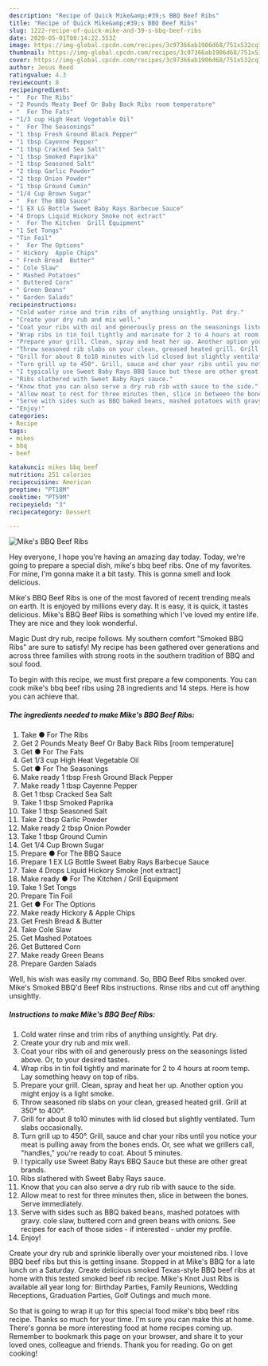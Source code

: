 ```yaml
---
description: "Recipe of Quick Mike&amp;#39;s BBQ Beef Ribs"
title: "Recipe of Quick Mike&amp;#39;s BBQ Beef Ribs"
slug: 1222-recipe-of-quick-mike-and-39-s-bbq-beef-ribs
date: 2020-05-01T08:14:22.553Z
image: https://img-global.cpcdn.com/recipes/3c97366ab1906d68/751x532cq70/mikes-bbq-beef-ribs-recipe-main-photo.jpg
thumbnail: https://img-global.cpcdn.com/recipes/3c97366ab1906d68/751x532cq70/mikes-bbq-beef-ribs-recipe-main-photo.jpg
cover: https://img-global.cpcdn.com/recipes/3c97366ab1906d68/751x532cq70/mikes-bbq-beef-ribs-recipe-main-photo.jpg
author: Jesus Reed
ratingvalue: 4.3
reviewcount: 8
recipeingredient:
- "  For The Ribs"
- "2 Pounds Meaty Beef Or Baby Back Ribs room temperature"
- "  For The Fats"
- "1/3 cup High Heat Vegetable Oil"
- "  For The Seasonings"
- "1 tbsp Fresh Ground Black Pepper"
- "1 tbsp Cayenne Pepper"
- "1 tbsp Cracked Sea Salt"
- "1 tbsp Smoked Paprika"
- "1 tbsp Seasoned Salt"
- "2 tbsp Garlic Powder"
- "2 tbsp Onion Powder"
- "1 tbsp Ground Cumin"
- "1/4 Cup Brown Sugar"
- "  For The BBQ Sauce"
- "1 EX LG Bottle Sweet Baby Rays Barbecue Sauce"
- "4 Drops Liquid Hickory Smoke not extract"
- "  For The Kitchen  Grill Equipment"
- "1 Set Tongs"
- "Tin Foil"
- "  For The Options"
- " Hickory  Apple Chips"
- " Fresh Bread  Butter"
- " Cole Slaw"
- " Mashed Potatoes"
- " Buttered Corn"
- " Green Beans"
- " Garden Salads"
recipeinstructions:
- "Cold water rinse and trim ribs of anything unsightly. Pat dry."
- "Create your dry rub and mix well."
- "Coat your ribs with oil and generously press on the seasonings listed above. Or, to your desired tastes."
- "Wrap ribs in tin foil tightly and marinate for 2 to 4 hours at room temp. Lay something heavy on top of ribs."
- "Prepare your grill. Clean, spray and heat her up. Another option you might enjoy is a light smoke."
- "Throw seasoned rib slabs on your clean, greased heated grill. Grill at 350° to 400°."
- "Grill for about 8 to10 minutes with lid closed but slightly ventilated. Turn slabs occasionally."
- "Turn grill up to 450°. Grill, sauce and char your ribs until you notice your meat is pulling away from the bones ends. Or, see what we grillers call, &#34;handles,&#34; you&#39;re ready to coat. About 5 minutes."
- "I typically use Sweet Baby Rays BBQ Sauce but these are other great brands."
- "Ribs slathered with Sweet Baby Rays sauce."
- "Know that you can also serve a dry rub rib with sauce to the side."
- "Allow meat to rest for three minutes then, slice in between the bones. Serve immediately."
- "Serve with sides such as BBQ baked beans, mashed potatoes with gravy. cole slaw, buttered corn and green beans with onions. See recipes for each of those sides - if interested - under my profile."
- "Enjoy!"
categories:
- Recipe
tags:
- mikes
- bbq
- beef

katakunci: mikes bbq beef 
nutrition: 251 calories
recipecuisine: American
preptime: "PT18M"
cooktime: "PT59M"
recipeyield: "3"
recipecategory: Dessert

---
```



![Mike&#39;s BBQ Beef Ribs](https://img-global.cpcdn.com/recipes/3c97366ab1906d68/751x532cq70/mikes-bbq-beef-ribs-recipe-main-photo.jpg)

Hey everyone, I hope you're having an amazing day today. Today, we're going to prepare a special dish, mike&#39;s bbq beef ribs. One of my favorites. For mine, I'm gonna make it a bit tasty. This is gonna smell and look delicious.

Mike&#39;s BBQ Beef Ribs is one of the most favored of recent trending meals on earth. It is enjoyed by millions every day. It is easy, it is quick, it tastes delicious. Mike&#39;s BBQ Beef Ribs is something which I've loved my entire life. They are nice and they look wonderful.

Magic Dust dry rub, recipe follows. My southern comfort &#34;Smoked BBQ Ribs&#34; are sure to satisfy! My recipe has been gathered over generations and across three families with strong roots in the southern tradition of BBQ and soul food.


To begin with this recipe, we must first prepare a few components. You can cook mike&#39;s bbq beef ribs using 28 ingredients and 14 steps. Here is how you can achieve that.

<!--inarticleads1-->

##### The ingredients needed to make Mike&#39;s BBQ Beef Ribs:

1. Take  ● For The Ribs
1. Get 2 Pounds Meaty Beef Or Baby Back Ribs [room temperature]
1. Get  ● For The Fats
1. Get 1/3 cup High Heat Vegetable Oil
1. Get  ● For The Seasonings
1. Make ready 1 tbsp Fresh Ground Black Pepper
1. Make ready 1 tbsp Cayenne Pepper
1. Get 1 tbsp Cracked Sea Salt
1. Take 1 tbsp Smoked Paprika
1. Take 1 tbsp Seasoned Salt
1. Take 2 tbsp Garlic Powder
1. Make ready 2 tbsp Onion Powder
1. Take 1 tbsp Ground Cumin
1. Get 1/4 Cup Brown Sugar
1. Prepare  ● For The BBQ Sauce
1. Prepare 1 EX LG Bottle Sweet Baby Rays Barbecue Sauce
1. Take 4 Drops Liquid Hickory Smoke [not extract]
1. Make ready  ● For The Kitchen / Grill Equipment
1. Take 1 Set Tongs
1. Prepare Tin Foil
1. Get  ● For The Options
1. Make ready  Hickory &amp; Apple Chips
1. Get  Fresh Bread &amp; Butter
1. Take  Cole Slaw
1. Get  Mashed Potatoes
1. Get  Buttered Corn
1. Make ready  Green Beans
1. Prepare  Garden Salads


Well, his wish was easily my command. So, BBQ Beef Ribs smoked over. Mike&#39;s Smoked BBQ&#39;d Beef Ribs instructions. Rinse ribs and cut off anything unsightly. 

<!--inarticleads2-->

##### Instructions to make Mike&#39;s BBQ Beef Ribs:

1. Cold water rinse and trim ribs of anything unsightly. Pat dry.
1. Create your dry rub and mix well.
1. Coat your ribs with oil and generously press on the seasonings listed above. Or, to your desired tastes.
1. Wrap ribs in tin foil tightly and marinate for 2 to 4 hours at room temp. Lay something heavy on top of ribs.
1. Prepare your grill. Clean, spray and heat her up. Another option you might enjoy is a light smoke.
1. Throw seasoned rib slabs on your clean, greased heated grill. Grill at 350° to 400°.
1. Grill for about 8 to10 minutes with lid closed but slightly ventilated. Turn slabs occasionally.
1. Turn grill up to 450°. Grill, sauce and char your ribs until you notice your meat is pulling away from the bones ends. Or, see what we grillers call, &#34;handles,&#34; you&#39;re ready to coat. About 5 minutes.
1. I typically use Sweet Baby Rays BBQ Sauce but these are other great brands.
1. Ribs slathered with Sweet Baby Rays sauce.
1. Know that you can also serve a dry rub rib with sauce to the side.
1. Allow meat to rest for three minutes then, slice in between the bones. Serve immediately.
1. Serve with sides such as BBQ baked beans, mashed potatoes with gravy. cole slaw, buttered corn and green beans with onions. See recipes for each of those sides - if interested - under my profile.
1. Enjoy!


Create your dry rub and sprinkle liberally over your moistened ribs. I love BBQ beef ribs but this is getting insane. Stopped in at Mike&#39;s BBQ for a late lunch on a Saturday. Create delicious smoked Texas-style BBQ beef ribs at home with this tested smoked beef rib recipe. Mike&#39;s Knot Just Ribs is available all year long for: Birthday Parties, Family Reunions, Wedding Receptions, Graduation Parties, Golf Outings and much more. 

So that is going to wrap it up for this special food mike&#39;s bbq beef ribs recipe. Thanks so much for your time. I'm sure you can make this at home. There's gonna be more interesting food at home recipes coming up. Remember to bookmark this page on your browser, and share it to your loved ones, colleague and friends. Thank you for reading. Go on get cooking!

